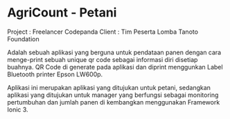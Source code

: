 # AgriCount - Petani
Project : Freelancer Codepanda
Client  : Tim Peserta Lomba Tanoto Foundation

Adalah sebuah aplikasi yang berguna untuk pendataan panen dengan cara menge-print sebuah unique qr code sebagai informasi diri disetiap buahnya. QR Code di generate pada aplikasi dan diprint menggunkan Label Bluetooth printer Epson LW600p.

Aplikasi ini merupakan aplikasi yang ditujukan untuk petani, sedangkan aplikasi yang ditujukan untuk manager yang berfungsi sebagai monitoring pertumbuhan dan jumlah panen di kembangkan menggunakan Framework Ionic 3.
